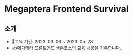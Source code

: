 # Megaptera Frontend Survival

## 소개 

* 📅교육 기간: 2023. 03. 06 ~ 2023. 05. 28  
* ✍️메가테라 프론트엔드 생존코스의 교육 내용을 기록합니다.

